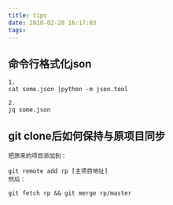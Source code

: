 ```yaml
---
title: tips
date: 2018-02-28 16:17:03
tags:
---
```


## 命令行格式化json
```
1.
cat some.json |python -m json.tool

2.
jq some.json
```

## git clone后如何保持与原项目同步
```
把原来的项目添加到：

git remote add rp [主项目地址]
然后：

git fetch rp && git merge rp/master
```
